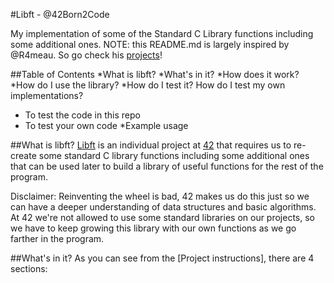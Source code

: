 #Libft - @42Born2Code

My implementation of some of the Standard C Library functions including some additional ones.
NOTE: this README.md is largely inspired by @R4meau. So go check his [projects](https://github.com/R4meau/)!

##Table of Contents
*What is libft?
*What's in it?
*How does it work?
*How do I use the library?
*How do I test it? How do I test my own implementations?
   - To test the code in this repo
   - To test your own code
*Example usage

##What is libft?
[Libft]() is an individual project at [42](https://www.42.us.org/) that requires us to re-create some standard C library functions including some additional ones that can be used later to build a library of useful functions for the rest of the program.

Disclaimer: Reinventing the wheel is bad, 42 makes us do this just so we can have a deeper understanding of data structures and basic algorithms. At 42 we're not allowed to use some standard libraries on our projects, so we have to keep growing this library with our own functions as we go farther in the program.

##What's in it?
As you can see from the [Project instructions], there are 4 sections:
